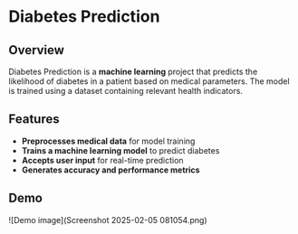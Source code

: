 # Diabetes Prediction

## Overview
Diabetes Prediction is a **machine learning** project that predicts the likelihood of diabetes in a patient based on medical parameters. The model is trained using a dataset containing relevant health indicators.

## Features
- **Preprocesses medical data** for model training
- **Trains a machine learning model** to predict diabetes
- **Accepts user input** for real-time prediction
- **Generates accuracy and performance metrics**

## Demo
![Demo image](Screenshot 2025-02-05 081054.png)
